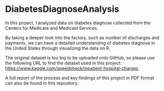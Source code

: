 # DiabetesDiagnoseAnalysis

In this project, I analyzed data on diabetes diagnose collected from the Centers for Medicare and Medicaid Services.

By taking a deeper look into the factors, such as number of discharges and payments, we can have a detailed understanding of diabetes diagnose in the United States through visualizing the data on R. 

The original dataset is too big to be uploaded onto GitHub, so please use the following URL to find the dataset used in this project: https://www.kaggle.com/speedoheck/inpatient-hospital-charges

A full report of the process and key findings of this project in PDF format can also be found in this repository.
